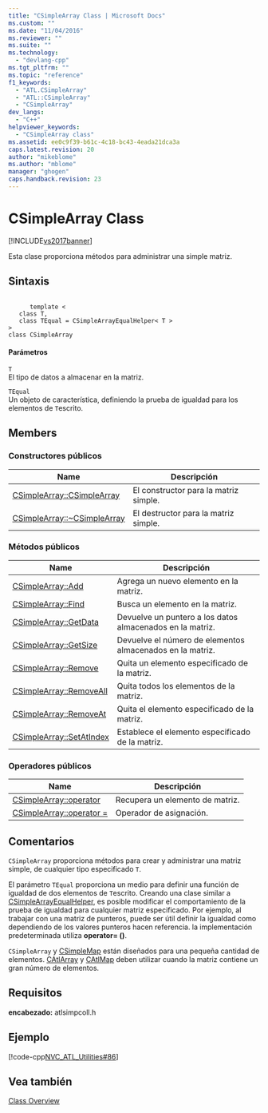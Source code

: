 ```yaml
---
title: "CSimpleArray Class | Microsoft Docs"
ms.custom: ""
ms.date: "11/04/2016"
ms.reviewer: ""
ms.suite: ""
ms.technology: 
  - "devlang-cpp"
ms.tgt_pltfrm: ""
ms.topic: "reference"
f1_keywords: 
  - "ATL.CSimpleArray"
  - "ATL::CSimpleArray"
  - "CSimpleArray"
dev_langs: 
  - "C++"
helpviewer_keywords: 
  - "CSimpleArray class"
ms.assetid: ee0c9f39-b61c-4c18-bc43-4eada21dca3a
caps.latest.revision: 20
author: "mikeblome"
ms.author: "mblome"
manager: "ghogen"
caps.handback.revision: 23
---
```

# CSimpleArray Class
[!INCLUDE[vs2017banner](../../assembler/inline/includes/vs2017banner.md)]

Esta clase proporciona métodos para administrar una simple matriz.  
  
## Sintaxis  
  
```  
  
      template <  
   class T,  
   class TEqual = CSimpleArrayEqualHelper< T >  
>   
class CSimpleArray  
```  
  
#### Parámetros  
 `T`  
 El tipo de datos a almacenar en la matriz.  
  
 `TEqual`  
 Un objeto de característica, definiendo la prueba de igualdad para los elementos de `T`escrito.  
  
## Members  
  
### Constructores públicos  
  
|Name|Descripción|  
|----------|-----------------|  
|[CSimpleArray::CSimpleArray](../Topic/CSimpleArray::CSimpleArray.md)|El constructor para la matriz simple.|  
|[CSimpleArray::~CSimpleArray](../Topic/CSimpleArray::~CSimpleArray.md)|El destructor para la matriz simple.|  
  
### Métodos públicos  
  
|Name|Descripción|  
|----------|-----------------|  
|[CSimpleArray::Add](../Topic/CSimpleArray::Add.md)|Agrega un nuevo elemento en la matriz.|  
|[CSimpleArray::Find](../Topic/CSimpleArray::Find.md)|Busca un elemento en la matriz.|  
|[CSimpleArray::GetData](../Topic/CSimpleArray::GetData.md)|Devuelve un puntero a los datos almacenados en la matriz.|  
|[CSimpleArray::GetSize](../Topic/CSimpleArray::GetSize.md)|Devuelve el número de elementos almacenados en la matriz.|  
|[CSimpleArray::Remove](../Topic/CSimpleArray::Remove.md)|Quita un elemento especificado de la matriz.|  
|[CSimpleArray::RemoveAll](../Topic/CSimpleArray::RemoveAll.md)|Quita todos los elementos de la matriz.|  
|[CSimpleArray::RemoveAt](../Topic/CSimpleArray::RemoveAt.md)|Quita el elemento especificado de la matriz.|  
|[CSimpleArray::SetAtIndex](../Topic/CSimpleArray::SetAtIndex.md)|Establece el elemento especificado de la matriz.|  
  
### Operadores públicos  
  
|Name|Descripción|  
|----------|-----------------|  
|[CSimpleArray::operator](../Topic/CSimpleArray::operator.md)|Recupera un elemento de matriz.|  
|[CSimpleArray::operator \=](../Topic/CSimpleArray::operator%20=.md)|Operador de asignación.|  
  
## Comentarios  
 `CSimpleArray` proporciona métodos para crear y administrar una matriz simple, de cualquier tipo especificado `T`.  
  
 El parámetro `TEqual` proporciona un medio para definir una función de igualdad de dos elementos de `T`escrito.  Creando una clase similar a [CSimpleArrayEqualHelper](../../atl/reference/csimplearrayequalhelper-class.md), es posible modificar el comportamiento de la prueba de igualdad para cualquier matriz especificado.  Por ejemplo, al trabajar con una matriz de punteros, puede ser útil definir la igualdad como dependiendo de los valores punteros hacen referencia.  la implementación predeterminada utiliza **operator\= \(\)**.  
  
 `CSimpleArray` y [CSimpleMap](../../atl/reference/csimplemap-class.md) están diseñados para una pequeña cantidad de elementos.  [CAtlArray](../../atl/reference/catlarray-class.md) y [CAtlMap](../../atl/reference/catlmap-class.md) deben utilizar cuando la matriz contiene un gran número de elementos.  
  
## Requisitos  
 **encabezado:** atlsimpcoll.h  
  
## Ejemplo  
 [!code-cpp[NVC_ATL_Utilities#86](../../atl/codesnippet/CPP/csimplearray-class_1.cpp)]  
  
## Vea también  
 [Class Overview](../../atl/atl-class-overview.md)